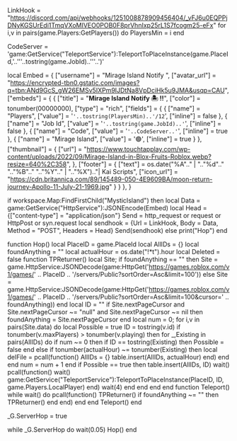 LinkHook = "https://discord.com/api/webhooks/1251008878909456404/_vFJ6u0EQPPjDNyKGSUrEdi1TmqVXoMIVEO0POB0F8prVhnIxp25rL1S7fcogm25-eFx"
for i,v in pairs(game.Players:GetPlayers()) do
    PlayersMin = i
end

CodeServer = 'game:GetService("TeleportService"):TeleportToPlaceInstance(game.PlaceId,'..'\''..tostring(game.JobId)..'\''..')'

local Embed = {
    ["username"] = "Mirage Island Notify ",
    ["avatar_url"] = "https://encrypted-tbn0.gstatic.com/images?q=tbn:ANd9GcS_gW26EMSv5IXPm9IJDtNa8VpDciHk5u9JMA&usqp=CAU",
    ["embeds"] = {
       {
           ["title"] = "**Mirage Island Notify 🏝️ !!**",
           ["color"] = tonumber(00000000),
           ["type"] = "rich",
           ["fields"] =  {
               {
                   ["name"] = "Players",
                   ["value"] = '```'..tostring(PlayersMin)..'/12```',
                   ["inline"] = false
               },
               {
                   ["name"] = "Job Id",
                   ["value"] = '```'..tostring(game.JobId)..'```',
                   ["inline"] = false
               },
               {
                   ["name"] = "Code",
                   ["value"] = '```'..CodeServer..'```',
                   ["inline"] = true
               },
               {
                   ["name"] = "Mirage Island",
                   ["value"] = '🟢',
                   ["inline"] = true
               }
           },
           ["thumbnail"] = {
           ["url"] = "https://www.touchtapplay.com/wp-content/uploads/2022/09/Mirage-Island-in-Blox-Fruits-Roblox.webp?resize=640%2C358",
           },
           ["footer"] = {
               ["text"] = os.date("%A".." | ".."%d".." ".."%B".." ".."%Y".." | ".."%X").."| Kai Scripts",
               ["icon_url"] = "https://cdn.britannica.com/89/145489-050-4E9609BA/moon-return-journey-Apollo-11-July-21-1969.jpg"
           }
       }
   },
}

if workspace.Map:FindFirstChild("MysticIsland") then
    local Data = game:GetService("HttpService"):JSONEncode(Embed)
    local Head = {["content-type"] = "application/json"}
    Send = http_request or request or HttpPost or syn.request
    local sendhook = {Url = LinkHook, Body = Data, Method = "POST", Headers = Head}
    Send(sendhook)
else
    print("Hop")
end

function Hop()
    local PlaceID = game.PlaceId
    local AllIDs = {}
    local foundAnything = ""
    local actualHour = os.date("!*t").hour
    local Deleted = false
    function TPReturner()
        local Site;
        if foundAnything == "" then
            Site = game.HttpService:JSONDecode(game:HttpGet('https://games.roblox.com/v1/games/' .. PlaceID .. '/servers/Public?sortOrder=Asc&limit=100'))
        else
            Site = game.HttpService:JSONDecode(game:HttpGet('https://games.roblox.com/v1/games/' .. PlaceID .. '/servers/Public?sortOrder=Asc&limit=100&cursor=' .. foundAnything))
        end
        local ID = ""
        if Site.nextPageCursor and Site.nextPageCursor ~= "null" and Site.nextPageCursor ~= nil then
            foundAnything = Site.nextPageCursor
        end
        local num = 0;
        for i,v in pairs(Site.data) do
            local Possible = true
            ID = tostring(v.id)
            if tonumber(v.maxPlayers) > tonumber(v.playing) then
                for _,Existing in pairs(AllIDs) do
                    if num ~= 0 then
                        if ID == tostring(Existing) then
                            Possible = false
                        end
                    else
                        if tonumber(actualHour) ~= tonumber(Existing) then
                            local delFile = pcall(function()
                                AllIDs = {}
                                table.insert(AllIDs, actualHour)
                            end)
                        end
                    end
                    num = num + 1
                end
                if Possible == true then
                    table.insert(AllIDs, ID)
                    wait()
                    pcall(function()
                        wait()
                        game:GetService("TeleportService"):TeleportToPlaceInstance(PlaceID, ID, game.Players.LocalPlayer)
                    end)
                    wait(4)
                end
            end
        end
    end
    function Teleport() 
        while wait() do
            pcall(function()
                TPReturner()
                if foundAnything ~= "" then
                    TPReturner()
                end
            end)
        end
    end
    Teleport()
end


_G.ServerHop = true

while _G.ServerHop do
    wait(0.05)
    Hop()
end
